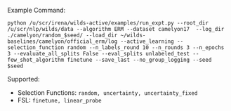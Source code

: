 Example Command: 

```
python /u/scr/irena/wilds-active/examples/run_expt.py --root_dir /u/scr/nlp/wilds/data --algorithm ERM --dataset camelyon17  --log_dir ./camelyon/random_$seed/ --load_dir ~/wilds-baselines/camelyon/official_erm/log --active_learning --selection_function random --n_labels_round 10 --n_rounds 3 --n_epochs 3 --evaluate_all_splits False --eval_splits unlabeled_test --few_shot_algorithm finetune --save_last --no_group_logging --seed $seed
```

Supported:
* Selection Functions: `random, uncertainty, uncertainty_fixed`
* FSL: `finetune, linear_probe`

